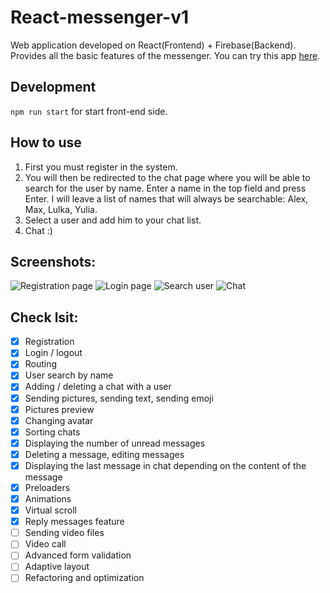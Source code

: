 # React-messenger-v1

Web application developed on React(Frontend) + Firebase(Backend). Provides all the basic features of the messenger.
You can try this app [here](https://react-messenger-v1.vercel.app).

## Development

`npm run start` for start front-end side.

## How to use

1. First you must register in the system.
2. You will then be redirected to the chat page where you will be able to search for the user by name. Enter a name in the top field and press Enter. I will leave a list of names that will always be searchable: Alex, Max, Lulka, Yulia.
3. Select a user and add him to your chat list.
4. Chat :)

## Screenshots:

![Registration page](https://i.ibb.co/7QnXrGL/FGu09-Mi-Dn0-Jnx-Su0-LB4-Bl-O4qu-TW4f2-WYZl-x-Sv3b9a27-Tgw-Eqyf5en526b2if-CJ7i9-R6nu-UXAJ3o-RWbw-KWF.jpg)
![Login page](https://i.ibb.co/C92vydb/6ve-Rw-VIRb-Ij-Yv-ASWg-l-Zm-OTA85-Vvje-R822x-J9-Ghq-Ch-KJ5-JPMK9xm-Qx-4-S-i-RII7foag-I5-Cf-N-Va-g-C3.jpg)
![Search user](https://i.ibb.co/QkZt5pZ/6aeuz-Uzc2-JFfxk-RSA3-SM2gv-Sywy-HQXj7i7u-Eg-Knb-LUp-PAfg-Fm5-Cuf-YWv-Y7sm-EAFql8-CJ861m-JUNj5p80g-A.jpg)
![Chat](https://i.ibb.co/WWCRSPK/r-R944-HFnc-Zi-Jv-ULfd-M38-YVceu-JB43-Mw8-TLZwqh-J7z3x9num-Nq-CXl8-DOqg-LB-rvo-FWP5v-OS57r-Fd-4-Dr-I.jpg)

## Check lsit:

- [x] Registration
- [x] Login / logout
- [x] Routing
- [x] User search by name
- [x] Adding / deleting a chat with a user
- [x] Sending pictures, sending text, sending emoji
- [x] Pictures preview
- [x] Changing avatar
- [x] Sorting chats
- [x] Displaying the number of unread messages
- [x] Deleting a message, editing messages
- [x] Displaying the last message in chat depending on the content of the message
- [x] Preloaders
- [x] Animations
- [x] Virtual scroll
- [x] Reply messages feature
- [ ] Sending video files
- [ ] Video call
- [ ] Advanced form validation
- [ ] Adaptive layout
- [ ] Refactoring and optimization
